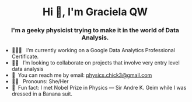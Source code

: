 <h1 align="center">Hi 👋, I'm Graciela QW</h1>


<h3 align="center">I'm a geeky physicist trying to make it in the world of Data Analysis.</h3>



- 👩🏻‍💻 &nbsp; I’m currently working on a Google Data Analytics Professional Certificate.
- 💪🏼 &nbsp; I’m looking to collaborate on projects that involve very entry level data analysis
- 📧 &nbsp;You can reach me by email: physics.chick3@gmail.com
- 👩🏻 &nbsp; Pronouns: She/Her
- 🍌 &nbsp;Fun fact: I met Nobel Prize in Physics — Sir Andre K. Geim while I was dressed in a Banana suit. 
